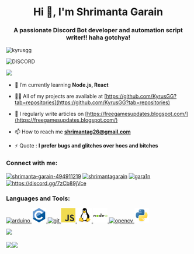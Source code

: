 <h1 align="center">Hi 👋, I'm Shrimanta Garain</h1>

<h3 align="center">A passionate Discord Bot developer and automation script writer!! haha gotchya!</h3>

<p align="left"> <img src="https://komarev.com/ghpvc/?username=kyrusgg&label=Profile%20views&color=0e75b6&style=flat" alt="kyrusgg" /> </p>


   ![DISCORD](https://discord.c99.nl/widget/theme-1/467785927213973534.png)


<img src="https://github-profile-trophy.vercel.app/?username=KyrusGG&theme=onedark&column=3&margin-w=15&margin-h=15">

- 🌱 I’m currently learning **Node.js, React**

- 👨‍💻 All of my projects are available at [https://github.com/KyrusGG?tab=repositories](https://github.com/KyrusGG?tab=repositories)

- 📝 I regularly write articles on [https://freegamesupdates.blogspot.com/](https://freegamesupdates.blogspot.com/)

- 📫 How to reach me **shrimantag26@gmail.com**

- ⚡ Quote : **I prefer bugs and glitches over hoes and bitches**

<h3 align="left">Connect with me:</h3>
<p align="left">
<a href="https://linkedin.com/in/shrimanta-garain-494911219" target="blank"><img align="center" src="https://raw.githubusercontent.com/rahuldkjain/github-profile-readme-generator/master/src/images/icons/Social/linked-in-alt.svg" alt="shrimanta-garain-494911219" height="30" width="40" /></a>
<a href="https://fb.com/shrimantagarain" target="blank"><img align="center" src="https://raw.githubusercontent.com/rahuldkjain/github-profile-readme-generator/master/src/images/icons/Social/facebook.svg" alt="shrimantagarain" height="30" width="40" /></a>
<a href="https://instagram.com/gara1n" target="blank"><img align="center" src="https://raw.githubusercontent.com/rahuldkjain/github-profile-readme-generator/master/src/images/icons/Social/instagram.svg" alt="gara1n" height="30" width="40" /></a>
<a href="https://discord.gg/https://discord.gg/7zCb89jVce" target="blank"><img align="center" src="https://raw.githubusercontent.com/rahuldkjain/github-profile-readme-generator/master/src/images/icons/Social/discord.svg" alt="https://discord.gg/7zCb89jVce" height="30" width="40" /></a>
</p>

<h3 align="left">Languages and Tools:</h3>
<p align="left"> <a href="https://www.arduino.cc/" target="_blank"> <img src="https://cdn.worldvectorlogo.com/logos/arduino-1.svg" alt="arduino" width="40" height="40"/> </a> <a href="https://www.cprogramming.com/" target="_blank"> <img src="https://raw.githubusercontent.com/devicons/devicon/master/icons/c/c-original.svg" alt="c" width="40" height="40"/> </a>  <a href="https://git-scm.com/" target="_blank"> <img src="https://www.vectorlogo.zone/logos/git-scm/git-scm-icon.svg" alt="git" width="40" height="40"/> </a> <a href="https://developer.mozilla.org/en-US/docs/Web/JavaScript" target="_blank"> <img src="https://raw.githubusercontent.com/devicons/devicon/master/icons/javascript/javascript-original.svg" alt="javascript" width="40" height="40"/> </a> <a href="https://www.linux.org/" target="_blank"> <img src="https://raw.githubusercontent.com/devicons/devicon/master/icons/linux/linux-original.svg" alt="linux" width="40" height="40"/> </a> <a href="https://nodejs.org" target="_blank"> <img src="https://raw.githubusercontent.com/devicons/devicon/master/icons/nodejs/nodejs-original-wordmark.svg" alt="nodejs" width="40" height="40"/> </a> <a href="https://opencv.org/" target="_blank"> <img src="https://www.vectorlogo.zone/logos/opencv/opencv-icon.svg" alt="opencv" width="40" height="40"/> </a> <a href="https://www.python.org" target="_blank"> <img src="https://raw.githubusercontent.com/devicons/devicon/master/icons/python/python-original.svg" alt="python" width="40" height="40"/> </a> </p>
<div align="left"><img src="https://github-profile-trophy.vercel.app/?username=KyrusGG&theme=tokyonight&count_private=true">
</div>
<br>

<img align="centre" src="https://github-readme-stats.vercel.app/api?username=KyrusGG&show_icons=true&hide_border=true&theme=tokyonight">

<img align="left" src="https://github-readme-stats.vercel.app/api/top-langs/?username=DeltaCoderr&theme=tokyonight&hide=batchfile">



